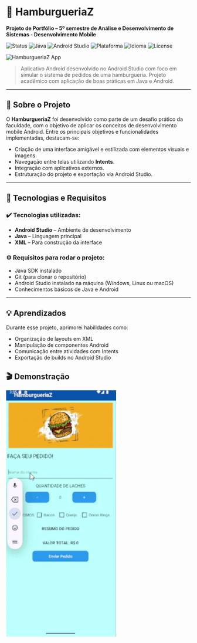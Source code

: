 # 🍔 HamburgueriaZ  
**Projeto de Portfólio – 5º semestre de Análise e Desenvolvimento de Sistemas - Desenvolvimento Mobile**

![Status](https://img.shields.io/badge/Status-Concluído-brightgreen)
![Java](https://img.shields.io/badge/Java-ED8B00?style=flat&logo=java&logoColor=white)
![Android Studio](https://img.shields.io/badge/Android%20Studio-3DDC84?style=flat&logo=android-studio&logoColor=white)
![Plataforma](https://img.shields.io/badge/Plataforma-Android-blue)
![Idioma](https://img.shields.io/badge/Idioma-Português-brightgreen)
![License](https://img.shields.io/badge/Licença-Não%20Definida-lightgrey)

<img src="https://github.com/user-attachments/assets/306a0628-644c-4784-b2ba-c33e07a8d9dc" alt="HamburgueriaZ App"/>

> Aplicativo Android desenvolvido no Android Studio com foco em simular o sistema de pedidos de uma hamburgueria. Projeto acadêmico com aplicação de boas práticas em Java e Android.

---

## 📱 Sobre o Projeto  
O **HamburgueriaZ** foi desenvolvido como parte de um desafio prático da faculdade, com o objetivo de aplicar os conceitos de desenvolvimento mobile Android. Entre os principais objetivos e funcionalidades implementadas, destacam-se:

- Criação de uma interface amigável e estilizada com elementos visuais e imagens.
- Navegação entre telas utilizando **Intents**.
- Integração com aplicativos externos.
- Estruturação do projeto e exportação via Android Studio.

---

## 🚀 Tecnologias e Requisitos

### ✔️ Tecnologias utilizadas:
- **Android Studio** – Ambiente de desenvolvimento
- **Java** – Linguagem principal
- **XML** – Para construção da interface

### ⚙️ Requisitos para rodar o projeto:
- Java SDK instalado
- Git (para clonar o repositório)
- Android Studio instalado na máquina (Windows, Linux ou macOS)
- Conhecimentos básicos de Java e Android

---

## 💡 Aprendizados
Durante esse projeto, aprimorei habilidades como:
- Organização de layouts em XML
- Manipulação de componentes Android
- Comunicação entre atividades com Intents
- Exportação de builds no Android Studio

## 🎬 Demonstração

<img src="demo.gif" width="300"/>
